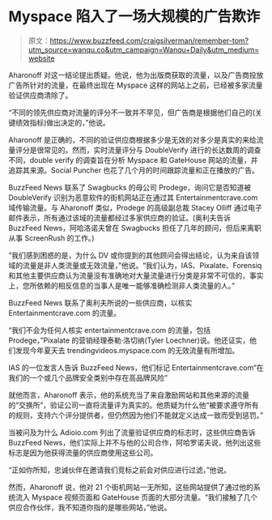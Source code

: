 # Myspace 陷入了一场大规模的广告欺诈

> 原文：<https://www.buzzfeed.com/craigsilverman/remember-tom?utm_source=wanqu.co&utm_campaign=Wanqu+Daily&utm_medium=website>

Aharonoff 对这一结论提出质疑。他说，他为出版商获取的流量，以及广告商投放广告所针对的流量，在最终出现在 Myspace 这样的网站上之前，已经被多家流量验证供应商清除了。

“不同的领先供应商对流量的评分不一致并不罕见，但广告商是根据他们自己的(关键绩效指标)做出决定的，”他说。

Aharonoff 是正确的，不同的验证供应商根据多少是无效的对多少是真实的来给流量评分是很常见的。然而，实时流量评分与 DoubleVerify 进行的长达数周的调查不同，double verify 的调查旨在分析 Myspace 和 GateHouse 网站的流量，并追踪其来源。Social Puncher 也花了几个月的时间跟踪流量和正在播放的广告。

BuzzFeed News 联系了 Swagbucks 的母公司 Prodege，询问它是否知道被 DoubleVerify 识别为恶意软件的街机网站正在通过其 Entertainmentcrave.com 域传输流量。与 Aharonoff 类似，Prodege 的高级副总裁 Stacey Olliff 通过电子邮件表示，所有通过该域的流量都经过多家供应商的验证。(奥利夫告诉 BuzzFeed News，阿哈洛诺夫曾在 Swagbucks 担任了几年的顾问，但后来离职从事 ScreenRush 的工作。)

“我们感到困惑的是，为什么 DV 或你提到的其他顾问会得出结论，认为来自该领域的流量是非人类流量或无效流量，”他说。“我们认为，IAS、Pixalate、Forensiq 和其他主要供应商认为流量没有准确地对大量流量进行分类是非常不可信的，事实上，您所依赖的相反信息的当事人是唯一能够准确检测非人类流量的人。”

BuzzFeed News 联系了奥利夫所说的一些供应商，以核实 Entertainmentcrave.com 的流量。

“我们不会为任何人核实 entertainmentcrave.com 的流量，包括 Prodege，”Pixalate 的营销经理泰勒·洛切纳(Tyler Loechner)说。他还证实，他们发现今年夏天去 trendingvideos.myspace.com 的无效流量有所增加。

IAS 的一位发言人告诉 BuzzFeed News，他们标记 Entertainmentcrave.com“在我们的一个或几个品牌安全类别中存在高品牌风险”

就他而言，Aharonoff 表示，他的系统充当了来自激励网站和其他来源的流量的“交换所”，验证公司一直将流量评为真实的。他质疑为什么他“被要求遵守所有的规则，支持六个评分提供者，但仍然因为他们不能就定义达成一致而受到惩罚。”

当被问及为什么 Adioio.com 列出了流量验证供应商的标志时，这些供应商告诉 BuzzFeed News，他们实际上并不与他的公司合作，阿哈罗诺夫说，他列出这些标志是因为他获得流量的供应商使用这些公司。

“正如你所知，忠诚伙伴在邀请我们竞标之前会对供应进行过滤，”他说。

然而，Aharonoff 说，他对 21 个街机网站一无所知，这些网站提供了通过他的系统流入 Myspace 视频页面和 GateHouse 页面的大部分流量。“我们接触了几个供应合作伙伴，我不知道你指的是哪些网站，”他说。